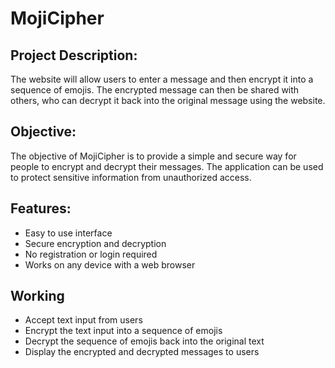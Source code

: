 # MojiCipher

## Project Description:

The website will allow users to enter a message and then encrypt it into a sequence of emojis.
The encrypted message can then be shared with others, who can decrypt it back into the original message using the website.

## Objective:

The objective of MojiCipher is to provide a simple and secure way for people to encrypt and decrypt their messages.
The application can be used to protect sensitive information from unauthorized access.

## Features:

- Easy to use interface
- Secure encryption and decryption
- No registration or login required
- Works on any device with a web browser

## Working

- Accept text input from users
- Encrypt the text input into a sequence of emojis
- Decrypt the sequence of emojis back into the original text
- Display the encrypted and decrypted messages to users

